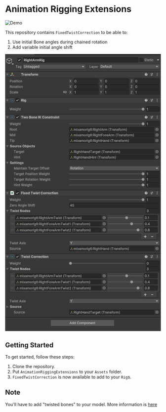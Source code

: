 # Animation Rigging Extensions

![Demo](./Docs/demo.gif)

This repository contains `FixedTwistCorrection` to be able to:  
1. Use initial Bone angles during chained rotation  
2. Add variable initial angle shift  

![Screenshot](./Docs/screenshot.png)

## Getting Started

To get started, follow these steps:

1. Clone the repository.
2. Put `AnimationRiggingExtensions` to your `Assets` folder.
3. `FixedTwistCorrection` is now available to add to your `Rig`s.

## Note
You'll have to add "twisted bones" to your model. More information is 
[here](https://medium.com/@oleg.vashenkov/blender-unity-ik-drivers-hands-2753e541ac14)

